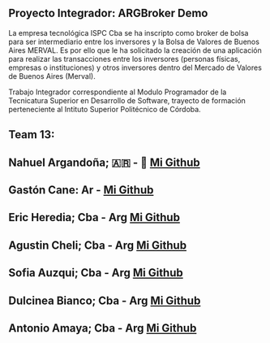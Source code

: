 
## Proyecto Integrador: ARGBroker Demo
 La empresa tecnológica ISPC Cba se ha inscripto como broker de bolsa para ser
 intermediario entre los inversores y la Bolsa de Valores de Buenos Aires MERVAL.
 Es por ello que le ha solicitado la creación de una aplicación para realizar las transacciones
 entre los inversores (personas físicas, empresas o instituciones) y otros inversores dentro
 del Mercado de Valores de Buenos Aires (Merval).

 Trabajo Integrador correspondiente al Modulo Programador de la Tecnicatura Superior en Desarrollo de Software, trayecto de formación perteneciente al Intituto Superior Politécnico de Córdoba.

## Team 13:
 ## Nahuel Argandoña; 🇦🇷 - 🐣 [Mi Github](https://github.com/Aubar48)
 ## Gastón Cane: Ar - [Mi Github](https://github.com/GasmauC)
 ## Eric Heredia; Cba - Arg [Mi Github](https://github.com/Eric-Heredia)
 ## Agustin Cheli; Cba - Arg [Mi Github](https://github.com/AgustinCheli)
 ## Sofia Auzqui; Cba - Arg [Mi Github](https://github.com/Sofyauzqui)
 ## Dulcinea Bianco; Cba - Arg [Mi Github](https://github.com/DulcineaBianco)
 ## Antonio Amaya; Cba - Arg [Mi Github](https://github.com/Antuain)
